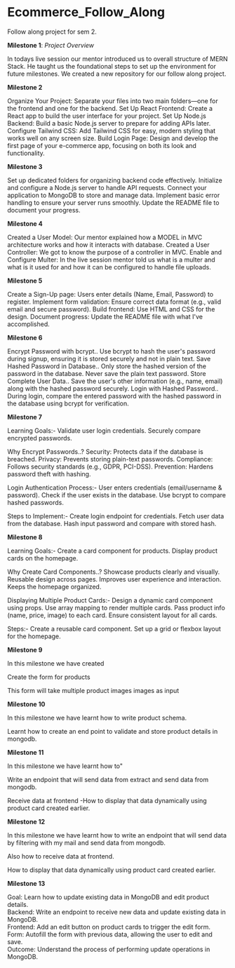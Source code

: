 # Ecommerce_Follow_Along
Follow along project for sem 2.


**Milestone 1**: *Project Overview*  

In todays live session our mentor introduced us to overall structure of MERN Stack.
He taught us the foundational steps to set up the environment for future milestones.
We created a new repository for our follow along project.


**Milestone 2**

Organize Your Project: Separate your files into two main folders—one for the frontend and one for the backend.
Set Up React Frontend: Create a React app to build the user interface for your project.
Set Up Node.js Backend: Build a basic Node.js server to prepare for adding APIs later.
Configure Tailwind CSS: Add Tailwind CSS for easy, modern styling that works well on any screen size.
Build Login Page: Design and develop the first page of your e-commerce app, focusing on both its look and functionality.


**Milestone 3**

Set up dedicated folders for organizing backend code effectively.
Initialize and configure a Node.js server to handle API requests.
Connect your application to MongoDB to store and manage data.
Implement basic error handling to ensure your server runs smoothly.
Update the README file to document your progress.


**Milestone 4**

Created a User Model: Our mentor explained how a MODEL in MVC architecture works and how it interacts with database.
Created a User Controller: We got to know the purpose of a controller in MVC.
Enable and Configure Multer: In the live session mentor told us what is a multer and what is it used for and how it can be configured to handle file uploads.


**Milestone 5**

Create a Sign-Up page: Users enter details (Name, Email, Password) to register.
Implement form validation: Ensure correct data format (e.g., valid email and secure password).
Build frontend: Use HTML and CSS for the design.
Document progress: Update the README file with what I've accomplished.


**Milestone 6**

Encrypt Password with bcrypt..
Use bcrypt to hash the user's password during signup, ensuring it is stored securely and not in plain text.
Save Hashed Password in Database..
Only store the hashed version of the password in the database. Never save the plain text password.
Store Complete User Data..
Save the user's other information (e.g., name, email) along with the hashed password securely.
Login with Hashed Password..
During login, compare the entered password with the hashed password in the database using bcrypt for verification.

**Milestone 7** 

Learning Goals:-
Validate user login credentials.
Securely compare encrypted passwords.

Why Encrypt Passwords..?
Security: Protects data if the database is breached.
Privacy: Prevents storing plain-text passwords.
Compliance: Follows security standards (e.g., GDPR, PCI-DSS).
Prevention: Hardens password theft with hashing.

Login Authentication Process:-
User enters credentials (email/username & password).
Check if the user exists in the database.
Use bcrypt to compare hashed passwords.

Steps to Implement:-
Create login endpoint for credentials.
Fetch user data from the database.
Hash input password and compare with stored hash.

**Milestone 8**

Learning Goals:-
Create a card component for products.
Display product cards on the homepage.

Why Create Card Components..?
Showcase products clearly and visually.
Reusable design across pages.
Improves user experience and interaction.
Keeps the homepage organized.

Displaying Multiple Product Cards:-
Design a dynamic card component using props.
Use array mapping to render multiple cards.
Pass product info (name, price, image) to each card.
Ensure consistent layout for all cards.

Steps:-
Create a reusable card component.
Set up a grid or flexbox layout for the homepage.

**Milestone 9**

In this milestone we have created

Create the form for products

This form will take multiple product images images as input

**Milestone 10**

In this milestone we have learnt how to write product schema.

Learnt how to create an end point to validate and store product details in mongodb.


**Milestone 11**

In this milestone we have learnt how to"

Write an endpoint that will send data from extract and send data from mongodb.

Receive data at frontend -How to display that data dynamically using product card created earlier.


**Milestone 12**

In this milestone we have learnt how to write an endpoint that will send data by filtering with my mail and send data from mongodb.

Also how to receive data at frontend.

How to display that data dynamically using product card created earlier.


**Milestone 13**

Goal: Learn how to update existing data in MongoDB and edit product details.  
Backend: Write an endpoint to receive new data and update existing data in MongoDB.  
Frontend: Add an edit button on product cards to trigger the edit form.  
Form: Autofill the form with previous data, allowing the user to edit and save.  
Outcome: Understand the process of performing update operations in MongoDB.  
